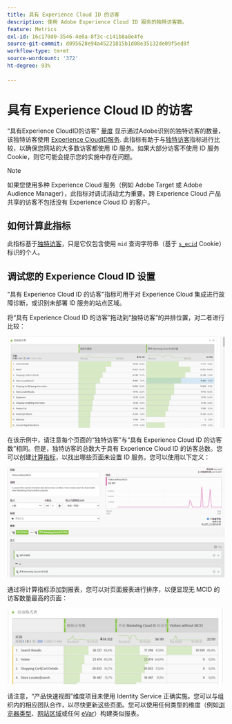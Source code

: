 ```yaml
---
title: 具有 Experience Cloud ID 的访客
description: 使用 Adobe Experience Cloud ID 服务的独特访客数。
feature: Metrics
exl-id: 16c170d0-3546-4e0a-8f3c-c141b8a0e4fe
source-git-commit: d095628e94a45221815b1d08e35132de09f5ed8f
workflow-type: tm+mt
source-wordcount: '372'
ht-degree: 93%

---
```


# 具有 Experience Cloud ID 的访客

“具有Experience CloudID的访客” [量度](overview.md) 显示通过Adobe识别的独特访客的数量，该独特访客使用 [Experience CloudID服务](https://experienceleague.adobe.com/docs/id-service/using/home.html?lang=zh-Hans). 此指标有助于与[独特访客](unique-visitors.md)指标进行比较，以确保您网站的大多数访客都使用 ID 服务。如果大部分访客不使用 ID 服务 Cookie，则它可能会提示您的实施中存在问题。

>[!NOTE]
>
>如果您使用多种 Experience Cloud 服务（例如 Adobe Target 或 Adobe Audience Manager），此指标对调试活动尤为重要。跨 Experience Cloud 产品共享的访客不包括没有 Experience Cloud ID 的客户。

## 如何计算此指标

此指标基于[独特访客](unique-visitors.md)，只是它仅包含使用 `mid` 查询字符串（基于 [`s_ecid`](https://experienceleague.adobe.com/docs/core-services/interface/ec-cookies/cookies-analytics.html?lang=zh-Hans) Cookie）标识的个人。

## 调试您的 Experience Cloud ID 设置

“具有 Experience Cloud ID 的访客”指标可用于对 Experience Cloud 集成进行故障诊断，或识别未部署 ID 服务的站点区域。

将“具有 Experience Cloud ID 的访客”拖动到“独特访客”的并排位置，对二者进行比较：

![独特访客比较](assets/metric-mcvid1.png)

在该示例中，请注意每个页面的“独特访客”与“具有 Experience Cloud ID 的访客数”相同。但是，独特访客的总数大于具有 Experience Cloud ID 的访客总数。您可以创建[计算指标](../c-calcmetrics/cm-overview.md)，以找出哪些页面未设置 ID 服务。您可以使用以下定义：

![计算指标定义](assets/metric-mcvid2.png)

通过将计算指标添加到报表，您可以对页面报表进行排序，以便显现无 MCID 的访客数量最高的页面：

![无 ID 服务的页面](assets/metric-mcvid3.png)

请注意，“产品快速视图”维度项目未使用 Identity Service 正确实施。您可以与组织内的相应团队合作，以尽快更新这些页面。您可以使用任何类型的维度（例如[浏览器类型](../dimensions/browser-type.md)、[网站区域](../dimensions/site-section.md)或任何 [eVar](../dimensions/evar.md)）构建类似报表。
